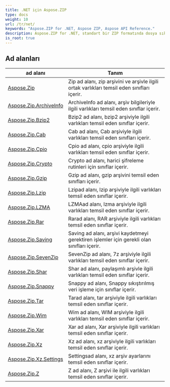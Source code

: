 ```yaml
---
title: .NET için Aspose.ZIP
type: docs
weight: 10
url: /tr/net/
keywords: "Aspose.ZIP for .NET, Aspose ZIP, Aspose API Reference."
description: Aspose.ZIP for .NET, standart bir ZIP formatında dosya sıkıştırma ile çalışmanıza izin veren esnek ve kullanımı kolay bir .NET API'sidir.
is_root: true
---
```


## Ad alanları

| ad alanı | Tanım |
| --- | --- |
| [Aspose.Zip](./aspose.zip/) | Zip ad alanı, zip arşivini ve arşivle ilgili ortak varlıkları temsil eden sınıfları içerir. |
| [Aspose.Zip.ArchiveInfo](./aspose.zip.archiveinfo/) | ArchiveInfo ad alanı, arşiv bilgileriyle ilgili varlıkları temsil eden sınıflar içerir. |
| [Aspose.Zip.Bzip2](./aspose.zip.bzip2/) | Bzip2 ad alanı, bzip2 arşiviyle ilgili varlıkları temsil eden sınıflar içerir. |
| [Aspose.Zip.Cab](./aspose.zip.cab/) | Cab ad alanı, Cab arşiviyle ilgili varlıkları temsil eden sınıfları içerir. |
| [Aspose.Zip.Cpio](./aspose.zip.cpio/) | Cpio ad alanı, cpio arşiviyle ilgili varlıkları temsil eden sınıflar içerir. |
| [Aspose.Zip.Crypto](./aspose.zip.crypto/) | Crypto ad alanı, harici şifreleme rutinleri için sınıflar içerir. |
| [Aspose.Zip.Gzip](./aspose.zip.gzip/) | Gzip ad alanı, gzip arşivini temsil eden sınıfları içerir. |
| [Aspose.Zip.Lzip](./aspose.zip.lzip/) | Lzipad alanı, lzip arşiviyle ilgili varlıkları temsil eden sınıflar içerir. |
| [Aspose.Zip.LZMA](./aspose.zip.lzma/) | LZMAad alanı, lzma arşiviyle ilgili varlıkları temsil eden sınıflar içerir. |
| [Aspose.Zip.Rar](./aspose.zip.rar/) | Rarad alanı, RAR arşiviyle ilgili varlıkları temsil eden sınıflar içerir. |
| [Aspose.Zip.Saving](./aspose.zip.saving/) | Saving ad alanı, arşivi kaydetmeyi gerektiren işlemler için gerekli olan sınıfları içerir. |
| [Aspose.Zip.SevenZip](./aspose.zip.sevenzip/) | SevenZip ad alanı, 7z arşiviyle ilgili varlıkları temsil eden sınıflar içerir. |
| [Aspose.Zip.Shar](./aspose.zip.shar/) | Shar ad alanı, paylaşımlı arşivle ilgili varlıkları temsil eden sınıflar içerir. |
| [Aspose.Zip.Snappy](./aspose.zip.snappy/) | Snappy ad alanı, Snappy sıkıştırılmış veri işleme için sınıflar içerir. |
| [Aspose.Zip.Tar](./aspose.zip.tar/) | Tarad alanı, tar arşiviyle ilgili varlıkları temsil eden sınıflar içerir. |
| [Aspose.Zip.Wim](./aspose.zip.wim/) | Wim ad alanı, WIM arşiviyle ilgili varlıkları temsil eden sınıflar içerir. |
| [Aspose.Zip.Xar](./aspose.zip.xar/) | Xar ad alanı, Xar arşiviyle ilgili varlıkları temsil eden sınıflar içerir. |
| [Aspose.Zip.Xz](./aspose.zip.xz/) | Xz ad alanı, xz arşiviyle ilgili varlıkları temsil eden sınıflar içerir. |
| [Aspose.Zip.Xz.Settings](./aspose.zip.xz.settings/) | Settingsad alanı, xz arşiv ayarlarını temsil eden sınıflar içerir. |
| [Aspose.Zip.Z](./aspose.zip.z/) | Z ad alanı, Z arşivi ile ilgili varlıkları temsil eden sınıflar içerir. |


